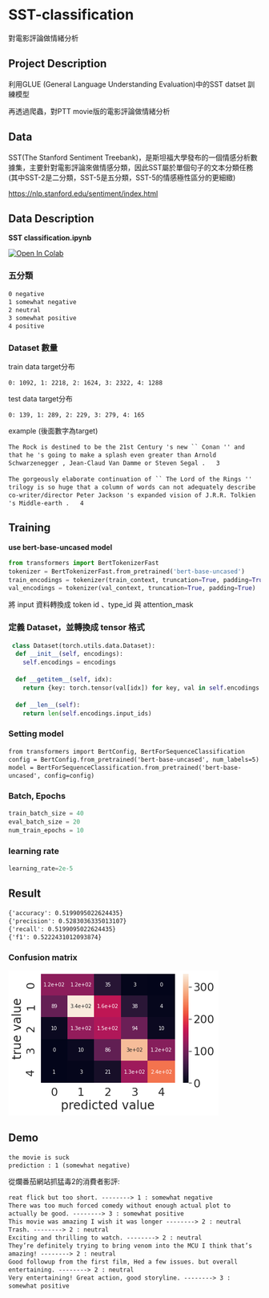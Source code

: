 # SST-classification

對電影評論做情緒分析

## Project Description

利用GLUE (General Language Understanding Evaluation)中的SST datset 訓練模型

再透過爬蟲，對PTT movie版的電影評論做情緒分析

## Data

SST(The Stanford Sentiment Treebank)，是斯坦福大學發布的一個情感分析數據集，主要針對電影評論來做情感分類，因此SST屬於單個句子的文本分類任務(其中SST-2是二分類，SST-5是五分類，SST-5的情感極性區分的更細緻)

https://nlp.stanford.edu/sentiment/index.html

 ## Data Description

 **SST classification.ipynb**
 
 [![Open In Colab](https://colab.research.google.com/assets/colab-badge.svg)](https://colab.research.google.com/drive/1_aisVzODqsm1OSswfsRA4WJuthccxjMb?usp=sharing)

 ### 五分類

    0 negative
    1 somewhat negative
    2 neutral
    3 somewhat positive
    4 positive

 ### Dataset 數量
 
 train data target分布

    0: 1092, 1: 2218, 2: 1624, 3: 2322, 4: 1288
    
test data target分布

    0: 139, 1: 289, 2: 229, 3: 279, 4: 165

example (後面數字為target)

    The Rock is destined to be the 21st Century 's new `` Conan '' and that he 's going to make a splash even greater than Arnold Schwarzenegger , Jean-Claud Van Damme or Steven Segal .   3

    The gorgeously elaborate continuation of `` The Lord of the Rings '' trilogy is so huge that a column of words can not adequately describe co-writer/director Peter Jackson 's expanded vision of J.R.R. Tolkien 's Middle-earth .   4


## Training

 **use bert-base-uncased model**


```python
from transformers import BertTokenizerFast
tokenizer = BertTokenizerFast.from_pretrained('bert-base-uncased')
train_encodings = tokenizer(train_context, truncation=True, padding=True)
val_encodings = tokenizer(val_context, truncation=True, padding=True)
 ```

將 input 資料轉換成 token id 、type_id 與 attention_mask

### 定義 Dataset，並轉換成 tensor 格式

```python
 class Dataset(torch.utils.data.Dataset):
  def __init__(self, encodings):
    self.encodings = encodings

  def __getitem__(self, idx):
    return {key: torch.tensor(val[idx]) for key, val in self.encodings.items()}

  def __len__(self):
    return len(self.encodings.input_ids)
 ```

### Setting model 
    
    from transformers import BertConfig, BertForSequenceClassification
    config = BertConfig.from_pretrained('bert-base-uncased', num_labels=5)
    model = BertForSequenceClassification.from_pretrained('bert-base-uncased', config=config)

### Batch, Epochs

```python
train_batch_size = 40     
eval_batch_size = 20   
num_train_epochs = 10
```

### learning rate

```python
learning_rate=2e-5 
```

## Result

    {'accuracy': 0.5199095022624435}
    {'precision': 0.5283036335013107}
    {'recall': 0.5199095022624435}
    {'f1': 0.5222431012093874}

### Confusion matrix

![](image/README/1644567149394.png)

## Demo

    the movie is suck
    prediction : 1 (somewhat negative)

從爛番茄網站抓猛毒2的消費者影評:

    reat flick but too short. --------> 1 : somewhat negative
    There was too much forced comedy without enough actual plot to actually be good. --------> 3 : somewhat positive
    This movie was amazing I wish it was longer --------> 2 : neutral
    Trash. --------> 2 : neutral
    Exciting and thrilling to watch. --------> 2 : neutral
    They’re definitely trying to bring venom into the MCU I think that’s amazing! --------> 2 : neutral
    Good followup from the first film, Hed a few issues. but overall entertaining. --------> 2 : neutral
    Very entertaining! Great action, good storyline. --------> 3 : somewhat positive